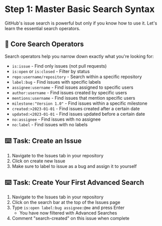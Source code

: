 # Step 1: Master Basic Search Syntax
GitHub's issue search is powerful but only if you know how to use it. Let's learn the essential search operators.

## 📝 Core Search Operators
Search operators help you narrow down exactly what you're looking for:

- `is:issue` - Find only issues (not pull requests)
- `is:open` or `is:closed` - Filter by status
- `repo:username/repository` - Search within a specific repository
- `label:bug` - Find issues with specific labels
- `assignee:username` - Find issues assigned to specific users
- `author:username` - Find issues created by specific users
- `mentions:username` - Find issues that mention specific users
- `milestone:"Version 1.0"` - Find issues within a specific milestone
- `created:>2023-01-01` - Find issues created after a certain date
- `updated:<2023-01-01` - Find issues updated before a certain date
- `no:assignee` - Find issues with no assignee
- `no:label` - Find issues with no labels

## :keyboard: Task: Create an Issue

1. Navigate to the Issues tab in your repository
2. Click on create new Issue
3. Make sure to label to issue as a bug and assign it to yourself

## :keyboard: Task: Create Your First Advanced Search

1. Navigate to the Issues tab in your repository
2. Click on the search bar at the top of the Issues page
3. Type `is:open label:bug assignee:@me` and press Enter
     - You have now filtered with Advanced Searches
4. Comment "search-created" on this issue when complete


